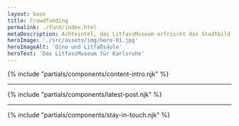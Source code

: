 ```yaml
---
layout: base
title: Crowdfunding
permalink: ./fund/index.html
metaDescription: Achteintel, das LitfassMuseum erfrischt das Stadtbild von Karlsruhe mit Kunst, Grafik, Illustration.
heroImage: './src/assets/img/hero-01.jpg'
heroImageAlt: 'Dino und Litfaßsäule'
heroText: 'Das LitfassMuseum für Karlsruhe'
---
```


{% include "partials/components/content-intro.njk" %}

- - -

{% include "partials/components/latest-post.njk" %}

- - -

{% include "partials/components/stay-in-touch.njk" %}
